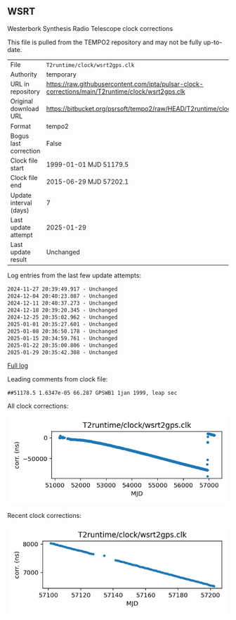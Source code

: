 
## WSRT

Westerbork Synthesis Radio Telescope clock corrections

This file is pulled from the TEMPO2 repository and may not be fully
up-to-date.

|     |     |
|:--- |:--- |
| File | `T2runtime/clock/wsrt2gps.clk` |
| Authority | temporary |
| URL in repository | <https://raw.githubusercontent.com/ipta/pulsar-clock-corrections/main/T2runtime/clock/wsrt2gps.clk> |
| Original download URL | <https://bitbucket.org/psrsoft/tempo2/raw/HEAD/T2runtime/clock/wsrt2gps.clk> |
| Format | tempo2 |
| Bogus last correction | False |
| Clock file start | 1999-01-01 MJD 51179.5 |
| Clock file end | 2015-06-29 MJD 57202.1 |
| Update interval (days) | 7 |
| Last update attempt | 2025-01-29 |
| Last update result | Unchanged |

Log entries from the last few update attempts:
```
2024-11-27 20:39:49.917 - Unchanged
2024-12-04 20:40:23.087 - Unchanged
2024-12-11 20:40:37.273 - Unchanged
2024-12-18 20:39:20.345 - Unchanged
2024-12-25 20:35:02.962 - Unchanged
2025-01-01 20:35:27.601 - Unchanged
2025-01-08 20:36:50.178 - Unchanged
2025-01-15 20:34:59.761 - Unchanged
2025-01-22 20:35:00.806 - Unchanged
2025-01-29 20:35:42.308 - Unchanged
```
[Full log](https://raw.githubusercontent.com/ipta/pulsar-clock-corrections/main/log/T2runtime/clock/wsrt2gps.clk.log)

Leading comments from clock file:

    ##51178.5 1.6347e-05 66.287 GPSWB1 1jan 1999, leap sec



All clock corrections:

![plot of all clock corrections](wsrt2gps.clk.png "All corrections")

Recent clock corrections:

![plot of recent clock corrections](wsrt2gps.clk.short.png "Recent corrections")

